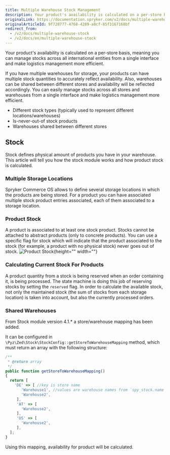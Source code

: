 ```yaml
---
title: Multiple Warehouse Stock Management
description: Your product's availability is calculated on a per-store basis. You can manage stocks across all international entities from a single interface.
originalLink: https://documentation.spryker.com/v2/docs/multiple-warehouse-stock
originalArticleId: 9f728777-4768-4289-a8cf-85f3167168bf
redirect_from:
  - /v2/docs/multiple-warehouse-stock
  - /v2/docs/en/multiple-warehouse-stock
---
```


Your product's availability is calculated on a per-store basis, meaning you can manage stocks across all international entities from a single interface and make logistics management more efficient.

If you have multiple warehouses for storage, your products can have multiple stock quantities to accurately reflect availability. Also, warehouses can be shared between different stores and availability will be reflected accordingly. You can easily manage stocks across all stores and warehouses from a single interface and make logistics management more efficient.

* Different stock types (typically used to represent different locations/warehouses)
* Is-never-out-of stock products
* Warehouses shared between different stores

## Stock
Stock defines physical amount of products you have in your warehouse. This article will tell you how the stock module works and how product stock is calculated.

### Multiple Storage Locations
Spryker Commerce OS allows to define several storage locations in which the products are being stored. For a product you can have associated multiple stock product entries associated, each of them associated to a storage location.

### Product Stock
A product is associated to at least one stock product. Stocks cannot be attached to abstract products (only to concrete products). You can use a specific flag for stock which will indicate that the product associated to the stock (for example, a product with no physical stock) never goes out of stock.
![Product Stock](https://spryker.s3.eu-central-1.amazonaws.com/docs/Features/Inventory+Management/Multiple+Warehouse+Stock+Management/product_stock.png){height="" width=""}

### Calculating Current Stock For Products
A product quantity from a stock is being reserved when an order containing it, is being processed. The state machine is doing this job of reserving stocks by setting the `reserved` flag. In order to calculate the available stock, not only the maintained stock (the sum of stocks from each storage location) is taken into account, but also the currently processed orders.

### Shared Warehouses

From Stock module version 4.1.* a store/warehouse mapping has been added.

It can be configured in `\Pyz\Zed\Stock\StockConfig::getStoreToWarehouseMapping` method, which must return an array with the following structure:

```js
/**
 * @return array
 */
public function getStoreToWarehouseMapping()
{
  return [
    'DE' => [ //key is store name
       'Warehouse1', //values are warehouse names from `spy_stock.name`
       'Warehouse2',
     ],
     'AT' => [
       'Warehouse2',
     ],
     'US' => [
       'Warehouse2',
     ],
  ];
}
```

Using this mapping, availability for product will be calculated.

<!-- Last review date: Jan 19, 2018-- by Aurimas Ličkus -->
